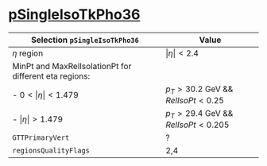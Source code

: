 # [pSingleIsoTkPho36](../Phase2Menu_Legacy/SingleIsoTkPho36.html)

| Selection `pSingleIsoTkPho36`                                     | Value                                 |
|-------------------------------------------------------------------|---------------------------------------|
| $\eta$ region                                                     | $\lvert\eta\rvert < 2.4$              |
| MinPt and MaxRelIsolationPt for different eta regions:            |                                       |
|    - $0<\lvert\eta\rvert<1.479$                                   | $p_T>30.2$ GeV && $RelIsoPt<0.25$     |
|    - $\lvert\eta\rvert>1.479$                                     | $p_T>29.4$ GeV && $RelIsoPt<0.205$    |
| `GTTPrimaryVert`                                                  | ?                                     |
| `regionsQualityFlags`                                             | 2,4                                   |